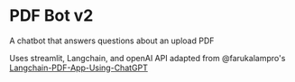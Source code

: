 # PDF Bot v2
A chatbot that answers questions about an upload PDF

Uses streamlit, Langchain, and openAI API
adapted from @farukalampro's [Langchain-PDF-App-Using-ChatGPT](https://github.com/farukalampro/Langchain-PDF-App-using-ChatGPT/blob/main/main.py)
